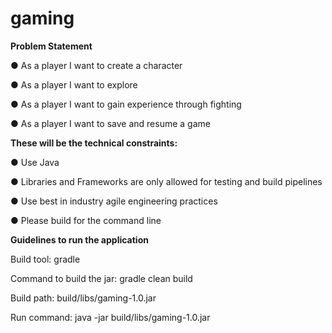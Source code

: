 # gaming

**Problem Statement**

● As a player I want to create a character

● As a player I want to explore

● As a player I want to gain experience through fighting

● As a player I want to save and resume a game


**These will be the technical constraints:**

● Use Java

● Libraries and Frameworks are only allowed for testing and build pipelines

● Use best in industry agile engineering practices

● Please build for the command line


**Guidelines to run the application**

Build tool: gradle

Command to build the jar: gradle clean build

Build path: build/libs/gaming-1.0.jar

Run command: java -jar build/libs/gaming-1.0.jar 

